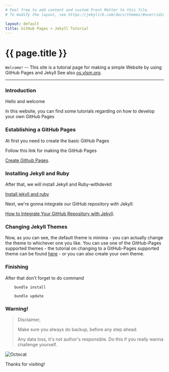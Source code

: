 ```yaml
---
# Feel free to add content and custom Front Matter to this file.
# To modify the layout, see https://jekyllrb.com/docs/themes/#overriding-theme-defaults

layout: default
title: GitHub Pages + Jekyll Tutorial
---
```


[comment]: # (This is the most platform independent comment)

# {{ page.title }}

`Welcome!` -- This site is a tutorial page for making a simple Website by using GitHub Pages and Jekyll
See also [os.vlsm.org](https://os.vlsm.org/).

---
### Introduction
Hello and welcome

In this website, you can find some tutorials regarding on how to develop your own GitHub Pages

### Establishing a GitHub Pages
At first you need to create the basic GitHub Pages

Follow this link for making the GitHub Pages

[Create Github Pages](/step/GitHubPages.md).

### Installing Jekyll and Ruby
After that, we will install Jekyll and Ruby-withdevkit

[Install jekyll and ruby](/step/2019-01-09-RubyandJekyllInstallation.html)

Next, we're gonna integrate our GitHub repository with Jekyll:

[How to Integrate Your GitHub Repository with Jekyll](/step/HowtoIntegrateYourGitHubRepositorywithJekyll.html).


### Changing Jekyll Themes
Now, as you can see, the default theme is minima - you can actually change the theme to whichever one you like. You can use one of the GitHub-Pages supported themes - the tutorial on changing to a GitHub-Pages supported theme can be found [here](/step/ChangeJekyllTheme.html "How to Change the Jekyll Theme with a GitHub-Pages Supported Theme") - or you can also create your own theme.

### Finishing
After that don't forget to do command

```PS
    bundle install
```  

```PS
    bundle update
```

<!-- ### Start Your Own
Create yours now :

[Create Github Pages](./Logs.md). -->



### Warning!
> Disclaimer,
>
> Make sure you always do backup, before any step ahead.
>
> Any data loss, it's not author's responsible. Do this if you really wanna challenge yourself.


![Octocat](https://assets-cdn.github.com/images/icons/emoji/octocat.png)

Thanks for visiting!
